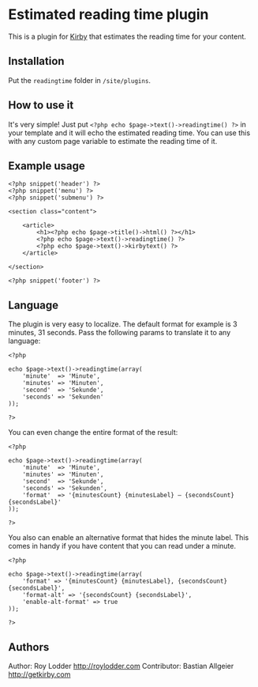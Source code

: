 # Estimated reading time plugin

This is a plugin for [Kirby](http://getkirby.com/) that estimates the reading time for your content.

## Installation

Put the `readingtime` folder in `/site/plugins`.

## How to use it

It's very simple! Just put `<?php echo $page->text()->readingtime() ?>` in your template and it will echo the estimated reading time. You can use this with any custom page variable to estimate the reading time of it.

## Example usage

	<?php snippet('header') ?>
    <?php snippet('menu') ?>
    <?php snippet('submenu') ?>

    <section class="content">

        <article>
            <h1><?php echo $page->title()->html() ?></h1>
            <?php echo $page->text()->readingtime() ?>
            <?php echo $page->text()->kirbytext() ?>
        </article>

    </section>

    <?php snippet('footer') ?>

## Language

The plugin is very easy to localize. The default format for example is 3 minutes, 31 seconds. Pass the following params to translate it to any language:

	<?php

	echo $page->text()->readingtime(array(
		'minute'  => 'Minute',
		'minutes' => 'Minuten',
		'second'  => 'Sekunde',
		'seconds' => 'Sekunden'
	));

	?>

You can even change the entire format of the result:

	<?php

	echo $page->text()->readingtime(array(
		'minute'  => 'Minute',
		'minutes' => 'Minuten',
		'second'  => 'Sekunde',
		'seconds' => 'Sekunden',
		'format'  => '{minutesCount} {minutesLabel} – {secondsCount} {secondsLabel}'
	));

	?>

You also can enable an alternative format that hides the minute label. This comes in handy if you have content that you can read under a minute.

    <?php

    echo $page->text()->readingtime(array(
        'format' => '{minutesCount} {minutesLabel}, {secondsCount} {secondsLabel}',
        'format-alt' => '{secondsCount} {secondsLabel}',
        'enable-alt-format' => true
    ));

    ?>

## Authors

Author: Roy Lodder <http://roylodder.com>
Contributor: Bastian Allgeier <http://getkirby.com>
